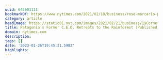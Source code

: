 ```yaml
---
uuid: 645601111
bookmarkOf: https://www.nytimes.com/2021/02/18/business/rose-marcario-patagonia-corner-office.html
category: article
headImage: https://static01.nyt.com/images/2021/02/21/business/19CornerOffice-01/19CornerOffice-01-largeHorizontalJumbo.jpg?year=2021&h=683&w=1024&s=c0aa25785e6b53f6bc87c2c524c2bc28de877b4e27d39e31529d3c1ea10d6852&k=ZQJBKqZ0VN
title: Patagonia’s Former C.E.O. Retreats to the Rainforest (Published 2021)
domain: nytimes.com
description: 
tags: []
date: '2023-01-26T19:45:31.598Z'
highlights: 
---
```




